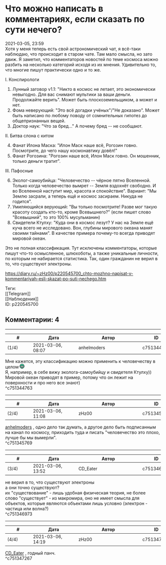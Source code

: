 Что можно написать в комментариях, если сказать по сути нечего?
===============================================================

  
2021-03-05, 23:59  
 Хотя у меня теперь есть свой астрономический чат, я всё-таки наблюдаю, что происходит в старом чате. Там мало смысла, но зато движ. Я заметил, что комментаторов новостей по теме космоса можно разбить на несколько категорий исходя из их мнения. Удивительно то, что многие пишут практически одно и то же.   
   
 I. Конспирологи   
   
 1. Лунный заговор v1.1: "Никто в космос не летает, это экономически невыгодно. Для вас снимают мультики за ваши деньги. Продолжайте верить". Может быть плоскоземельщиком, а может и нет.   
 2. Фома неверующий: "Это всё догадки учёных"/"Не доказано". Может быть написано по любому поводу от сомнительных гипотез до общепризнанных вещей.   
 3. Доктор наук: "Что за бред..." А почему бред -- не сообщают.   
   
 II. Битва слона с китом   
   
 4. Фанат Илона Маска: "Илон Маск наше всё, Рогозин говно. Посмотрите, до чего нашу космонавтику довёл!"   
 5. Фанат Рогозина: "Рогозин наше всё, Илон Маск говно. Он мошенник, только деньги тратит".   
   
 III. Пафосные   
   
 6. Эколог-самоубийца: "Человечество -- чёрное пятно Вселенной. Только когда человечество вымрет -- Земля вздохнёт свободно. И во Вселенной наступит мир, красота и спокойствие". Вариант: "Мы Землю засрали, а теперь ещё и космос засираем. Никуда не годится".   
 7. Умиляющийся верующий: "Вы только посмотрите! Разве мог такую красоту создать кто-то, кроме Всевышнего?" (если пишет слово "Всевышний", то это 100% мусульманин)   
 8. Свидетели Ктулху: "Куда они в космос лезут? У нас на Земле ещё куча всего не исследовано. Вон, глубины мирового океана манят своими тайнами". В качестве примера почему-то всегда приводят мировой океан.   
   
   
 Это не полная классификация. Тут исключены комментаторы, которые пишут что-то осмысленное, шлюхоботы, а также уникальные личности, по которым не набирается статистика. Так, один гражданин не верил в то, что существуют электроны.   
  
<https://diary.ru/~zHz00/p220545700_chto-mozhno-napisat-v-kommentariyah-esli-skazat-po-suti-nechego.htm>  
  
Теги:  
[[Telegram]]  
[[Наблюдения]]  
ID: p220545700  


Комментарии: 4
--------------

  


---



|         #         |              Дата              |                     Автор                     |           ID           |
| --- | --- | --- | --- |
| (1/4) | 2021-03-06, 08:07 | anhelmoders | c751344763 |

  
 Мне кажется, эту классификацию можно применить к человечеству в целом ![:D](pics/1131.gif)   
 Я, например, в себе вижу эколога-самоубийцу и свидетеля Ктулху))   
 Мировой океан приводят в пример, потому что он лежит на поверхности и про него все знают)   
 ^c751344763

---



|         #         |              Дата              |                     Автор                     |           ID           |
| --- | --- | --- | --- |
| (2/4) | 2021-03-06, 11:08 | zHz00 | c751345769 |

  
  [anhelmoders](http://anhelmoders.diary.ru "No plans. Only wonders.")  , одно дело так думать, а другое дело быть подписанным на канал по космосу, приходить туда и писать "человечество это плохо, лучше бы мы вымерли".   
 ^c751345769

---



|         #         |              Дата              |                     Автор                     |           ID           |
| --- | --- | --- | --- |
| (3/4) | 2021-03-06, 13:52 | CD\_Eater | c751346973 |

  
  не верил в то, что существуют электроны    
 а они точно существуют?   
 их "существование" - лишь удобная физическая теория, не более   
 слово "существует" - из макромира, оно не имеет смысла для объектов, которые являются объектами лишь условно (электрон - частица или волна?)   
 ^c751346973

---



|         #         |              Дата              |                     Автор                     |           ID           |
| --- | --- | --- | --- |
| (4/4) | 2021-03-06, 14:19 | zHz00 | c751347267 |

  
  [CD\_Eater](http://cd-eater.diary.ru "Записки ДискоЕда")  , годный панч.   
 ^c751347267